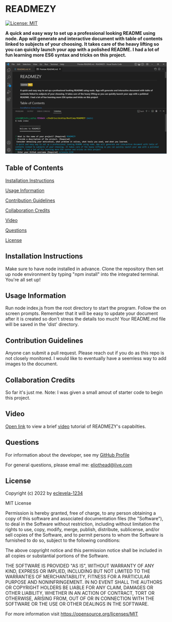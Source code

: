 
# READMEZY
[![License: MIT](https://img.shields.io/badge/License-MIT-yellow.svg)](https://opensource.org/licenses/MIT)

**A quick and easy way to set up a professional looking README using node. App will generate and interactive document with table of contents linked to subjects of your choosing. It takes care of the heavy lifting so you can quickly launch your app with a polished README. I had a lot of fun learning more ES6 syntax and tricks on this project.**

![screenshot](./assets/images/screenshot.png)
## Table of Contents


[Installation Instructions](#installation-instructions)

[Usage Information](#usage-information)

[Contribution Guidelines](#contribution-guidelines)

[Collaboration Credits](#collaboration-credits)

[Video](#video)

[Questions](#questions)

[License](#license)


## Installation Instructions

Make sure to have node installed in advance. Clone the repository then set up node environment by typing "npm install" into the integrated terminal. You're all set up!
## Usage Information

Run node index.js from the root directory to start the program. Follow the on screen prompts. Remember that it will be easy to update your document after it is created so don't stress the details too much! Your README.md file will be saved in the 'dist' directory.
## Contribution Guidelines

Anyone can submit a pull request. Please reach out if you do as this repo is not closely monitored. I would like to eventually have a seemless way to add images to the document.
## Collaboration Credits

So far it's just me. Note: I was given a small amout of starter code to begin this project.
## Video
[Open link](https://drive.google.com/file/d/1OODv4flR3_RhjV2-QGOGE-Gdccnw-Bid/view) to view a brief [video](https://drive.google.com/file/d/1OODv4flR3_RhjV2-QGOGE-Gdccnw-Bid/view) tutorial of READMEZY's capabilties.
## Questions
For information about the developer, see my [GitHub Profile](https://github.com/eclevela-1234)

For general questions, please email me: eliothead@live.com
## License
Copyright (c)  2022 by [eclevela-1234](https://github.com/eclevela-1234)

MIT License

Permission is hereby granted, free of charge, to any person obtaining a copy
of this software and associated documentation files (the "Software"), to deal
in the Software without restriction, including without limitation the rights
to use, copy, modify, merge, publish, distribute, sublicense, and/or sell
copies of the Software, and to permit persons to whom the Software is
furnished to do so, subject to the following conditions:

The above copyright notice and this permission notice shall be included in all
copies or substantial portions of the Software.

THE SOFTWARE IS PROVIDED "AS IS", WITHOUT WARRANTY OF ANY KIND, EXPRESS OR
IMPLIED, INCLUDING BUT NOT LIMITED TO THE WARRANTIES OF MERCHANTABILITY,
FITNESS FOR A PARTICULAR PURPOSE AND NONINFRINGEMENT. IN NO EVENT SHALL THE
AUTHORS OR COPYRIGHT HOLDERS BE LIABLE FOR ANY CLAIM, DAMAGES OR OTHER
LIABILITY, WHETHER IN AN ACTION OF CONTRACT, TORT OR OTHERWISE, ARISING FROM,
OUT OF OR IN CONNECTION WITH THE SOFTWARE OR THE USE OR OTHER DEALINGS IN THE
SOFTWARE.

For more information visit https://opensource.org/licenses/MIT
